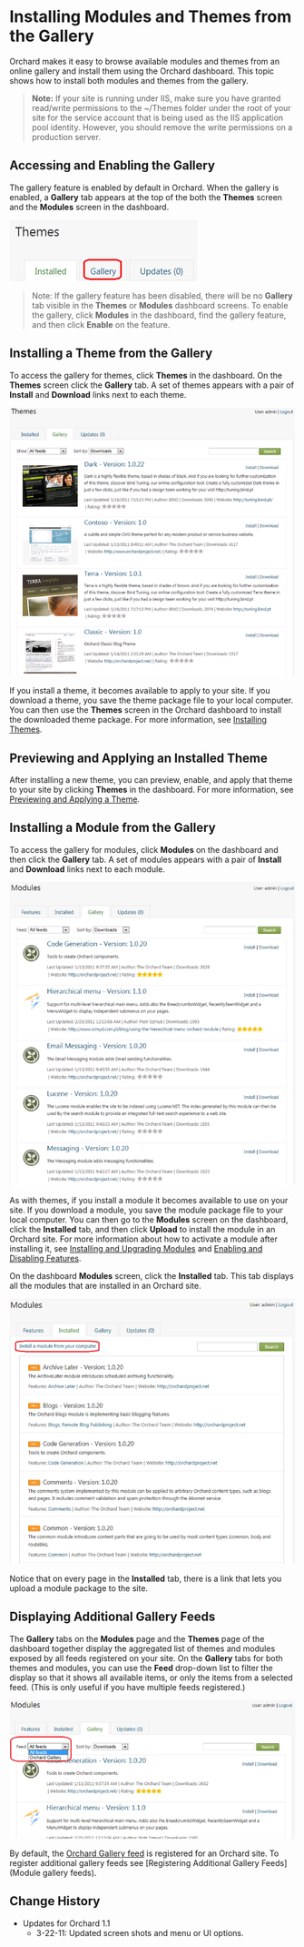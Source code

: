 Installing Modules and Themes from the Gallery
==============================================

Orchard makes it easy to browse available modules and themes from an online gallery and install them using the Orchard dashboard.  This topic shows how to install both modules and themes from the gallery.

> **Note:** If your site is running under IIS, make sure you have granted read/write permissions to the ~/Themes folder under the root of your site for the service account that is being used as the IIS application pool identity. However, you should remove the write permissions on a production server.


Accessing and Enabling the Gallery
----------------------------------


The gallery feature is enabled by default in Orchard. When the gallery is enabled, a **Gallery** tab appears at the top of the both the **Themes** screen and the **Modules** screen in the dashboard. 

![](../Upload/screenshots/gallery_default_enabled.png)

> Note:  If the gallery feature has been disabled, there will be no **Gallery** tab visible in the **Themes** or **Modules** dashboard screens. To enable the gallery, click **Modules** in the dashboard, find the gallery feature, and then click **Enable** on the feature. 

Installing a Theme from the Gallery
-----------------------------------


To access the gallery for themes, click **Themes** in the dashboard. On the **Themes** screen click the **Gallery** tab. A set of themes appears with a pair of **Install** and **Download** links next to each theme. 

![](../Upload/screenshots_675/themes_themeGallery_675.png)

If you install a theme, it becomes available to apply to your site. If you download a theme, you save the theme package file to your local computer. You can then use the **Themes** screen in the Orchard dashboard to install the downloaded theme package. For more information, see [Installing Themes](Installing-themes).

## Previewing and Applying an Installed Theme

After installing a new theme, you can preview, enable, and apply that theme to your site by clicking **Themes** in the dashboard. For more information, see [Previewing and Applying a Theme](Previewing-and-applying-a-theme). 

Installing a Module from the Gallery
------------------------------------


To access the gallery for modules, click **Modules** on the dashboard and then click the **Gallery** tab. A set of modules appears with a pair of **Install** and **Download** links next to each module.

![](../Upload/screenshots_675/modules_browse_gallery_675.png)

As with themes, if you install a module it becomes available to use on your site. If you download a module, you save the module package file to your local computer. You can then go to the **Modules** screen on the dashboard, click the **Installed** tab, and then click **Upload** to install the module in an Orchard site. For more information about how to activate a module after installing it, see [Installing and Upgrading Modules](Installing-and-upgrading-modules) and [Enabling and Disabling Features](Enabling-and-disabling-features).

On the dashboard **Modules** screen, click the **Installed** tab. This tab displays all the modules that are installed in an Orchard site.

![](../Upload/screenshots_675/modules_installedtab_upload_675.png)

Notice that on every page in the **Installed** tab, there is a link that lets you upload a module package to the site.

Displaying Additional Gallery Feeds
-----------------------------------


The **Gallery** tabs on the **Modules** page and the **Themes** page of the dashboard together display the aggregated list of themes and modules exposed by all feeds registered on your site. On the **Gallery** tabs for both themes and modules, you can use the **Feed** drop-down list to filter the display so that it shows all available items, or only the items from a selected feed. (This is only useful if you have multiple feeds registered.) 

![](../Upload/screenshots_675/modules_gallerytab_filterbyfeed_675.png)

By default, the [Orchard Gallery feed](http://gallery.orchardproject.net/) is registered for an Orchard site. To register additional gallery feeds see [Registering Additional Gallery Feeds](Module gallery feeds).

  
  
  

Change History
--------------

* Updates for Orchard 1.1
    * 3-22-11:  Updated screen shots and menu or UI options. 


